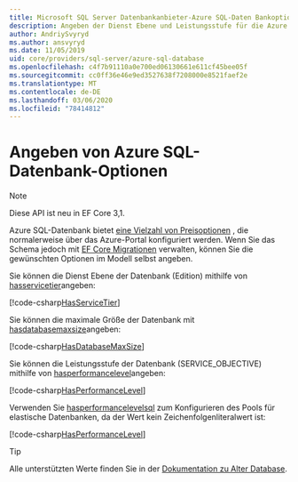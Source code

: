 ```yaml
---
title: Microsoft SQL Server Datenbankanbieter-Azure SQL-Daten Bankoptionen-EF Core
description: Angeben der Dienst Ebene und Leistungsstufe für die Azure SQL-Datenbank mit dem SQL Server Entity Framework Core-Datenbankanbieter
author: AndriySvyryd
ms.author: ansvyryd
ms.date: 11/05/2019
uid: core/providers/sql-server/azure-sql-database
ms.openlocfilehash: c4f7b91110a0e700ed06130661e611cf45bee05f
ms.sourcegitcommit: cc0ff36e46e9ed3527638f7208000e8521faef2e
ms.translationtype: MT
ms.contentlocale: de-DE
ms.lasthandoff: 03/06/2020
ms.locfileid: "78414812"
---
```

# <a name="specifying-azure-sql-database-options"></a>Angeben von Azure SQL-Datenbank-Optionen

>[!NOTE]
> Diese API ist neu in EF Core 3,1.

Azure SQL-Datenbank bietet [eine Vielzahl von Preisoptionen](https://azure.microsoft.com/pricing/details/sql-database/single/) , die normalerweise über das Azure-Portal konfiguriert werden. Wenn Sie das Schema jedoch mit [EF Core Migrationen](xref:core/managing-schemas/migrations/index) verwalten, können Sie die gewünschten Optionen im Modell selbst angeben.

Sie können die Dienst Ebene der Datenbank (Edition) mithilfe von [hasservicetier](/dotnet/api/Microsoft.EntityFrameworkCore.SqlServerModelBuilderExtensions.HasServiceTier)angeben:

[!code-csharp[HasServiceTier](../../../../samples/core/SqlServer/AzureDatabase/AzureSqlContext.cs?name=HasServiceTier)]

Sie können die maximale Größe der Datenbank mit [hasdatabasemaxsize](/dotnet/api/Microsoft.EntityFrameworkCore.SqlServerModelBuilderExtensions.HasDatabaseMaxSize)angeben:

[!code-csharp[HasDatabaseMaxSize](../../../../samples/core/SqlServer/AzureDatabase/AzureSqlContext.cs?name=HasDatabaseMaxSize)]

Sie können die Leistungsstufe der Datenbank (SERVICE_OBJECTIVE) mithilfe von [hasperformancelevel](/dotnet/api/Microsoft.EntityFrameworkCore.SqlServerModelBuilderExtensions.HasPerformanceLevel)angeben:

[!code-csharp[HasPerformanceLevel](../../../../samples/core/SqlServer/AzureDatabase/AzureSqlContext.cs?name=HasPerformanceLevel)]

Verwenden Sie [hasperformancelevelsql](/dotnet/api/Microsoft.EntityFrameworkCore.SqlServerModelBuilderExtensions.HasPerformanceLevelSql) zum Konfigurieren des Pools für elastische Datenbanken, da der Wert kein Zeichenfolgenliteralwert ist:

[!code-csharp[HasPerformanceLevel](../../../../samples/core/SqlServer/AzureDatabase/AzureSqlContext.cs?name=HasPerformanceLevelSql)]


>[!TIP]
> Alle unterstützten Werte finden Sie in der [Dokumentation zu Alter Database](/sql/t-sql/statements/alter-database-transact-sql?view=azuresqldb-current).